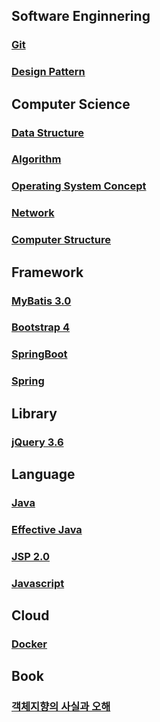 ## Software Enginnering
### [Git](GIT/README.md)
### [Design Pattern](DesignPattern/README.md)

## Computer Science
### [Data Structure](DataStructure/README.md)
### [Algorithm](Algorithm/README.md)
### [Operating System Concept](OS/README.md)
### [Network](Network/README.md)
### [Computer Structure](ComputerStructure/README.md)

## Framework
### [MyBatis 3.0](MyBatis/README.md)
### [Bootstrap 4](Bootstrap/README.md)
### [SpringBoot](SpringBoot/README.md)
### [Spring](Spring/README.md)

## Library
### [jQuery 3.6](Jquery/README.md)

## Language
### [Java](Java/README.md)
### [Effective Java](EffectiveJava/README.md)
### [JSP 2.0](JSP/README.md)
### [Javascript](JavaScript/README.md)

## Cloud
### [Docker](Docker/README.md)

## Book
### [객체지향의 사실과 오해](객체지향의사실과오해/README.md)
